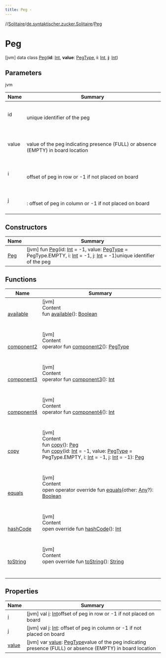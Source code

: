 ```yaml
---
title: Peg -
---
```

//[Solitaire](../../index.md)/[de.syntaktischer.zucker.Solitaire](../index.md)/[Peg](index.md)



# Peg  
 [jvm] data class [Peg](index.md)(**id**: [Int](https://kotlinlang.org/api/latest/jvm/stdlib/kotlin/-int/index.html), **value**: [PegType](../-peg-type/index.md), **i**: [Int](https://kotlinlang.org/api/latest/jvm/stdlib/kotlin/-int/index.html), **j**: [Int](https://kotlinlang.org/api/latest/jvm/stdlib/kotlin/-int/index.html))   


## Parameters  
  
jvm  
  
|  Name|  Summary| 
|---|---|
| <a name="de.syntaktischer.zucker.Solitaire/Peg///PointingToDeclaration/"></a>id| <a name="de.syntaktischer.zucker.Solitaire/Peg///PointingToDeclaration/"></a><br><br>unique identifier of the peg<br><br>
| <a name="de.syntaktischer.zucker.Solitaire/Peg///PointingToDeclaration/"></a>value| <a name="de.syntaktischer.zucker.Solitaire/Peg///PointingToDeclaration/"></a><br><br>value of the peg indicating presence (FULL) or absence (EMPTY) in board location<br><br>
| <a name="de.syntaktischer.zucker.Solitaire/Peg///PointingToDeclaration/"></a>i| <a name="de.syntaktischer.zucker.Solitaire/Peg///PointingToDeclaration/"></a><br><br>offset of peg in row or -1 if not placed on board<br><br>
| <a name="de.syntaktischer.zucker.Solitaire/Peg///PointingToDeclaration/"></a>j| <a name="de.syntaktischer.zucker.Solitaire/Peg///PointingToDeclaration/"></a><br><br>: offset of peg in column or -1 if not placed on board<br><br>
  


## Constructors  
  
|  Name|  Summary| 
|---|---|
| <a name="de.syntaktischer.zucker.Solitaire/Peg/Peg/#kotlin.Int#de.syntaktischer.zucker.Solitaire.PegType#kotlin.Int#kotlin.Int/PointingToDeclaration/"></a>[Peg](-peg.md)| <a name="de.syntaktischer.zucker.Solitaire/Peg/Peg/#kotlin.Int#de.syntaktischer.zucker.Solitaire.PegType#kotlin.Int#kotlin.Int/PointingToDeclaration/"></a> [jvm] fun [Peg](-peg.md)(id: [Int](https://kotlinlang.org/api/latest/jvm/stdlib/kotlin/-int/index.html) = -1, value: [PegType](../-peg-type/index.md) = PegType.EMPTY, i: [Int](https://kotlinlang.org/api/latest/jvm/stdlib/kotlin/-int/index.html) = -1, j: [Int](https://kotlinlang.org/api/latest/jvm/stdlib/kotlin/-int/index.html) = -1)unique identifier of the peg   <br>


## Functions  
  
|  Name|  Summary| 
|---|---|
| <a name="de.syntaktischer.zucker.Solitaire/Peg/available/#/PointingToDeclaration/"></a>[available](available.md)| <a name="de.syntaktischer.zucker.Solitaire/Peg/available/#/PointingToDeclaration/"></a>[jvm]  <br>Content  <br>fun [available](available.md)(): [Boolean](https://kotlinlang.org/api/latest/jvm/stdlib/kotlin/-boolean/index.html)  <br><br><br>
| <a name="de.syntaktischer.zucker.Solitaire/Peg/component2/#/PointingToDeclaration/"></a>[component2](component2.md)| <a name="de.syntaktischer.zucker.Solitaire/Peg/component2/#/PointingToDeclaration/"></a>[jvm]  <br>Content  <br>operator fun [component2](component2.md)(): [PegType](../-peg-type/index.md)  <br><br><br>
| <a name="de.syntaktischer.zucker.Solitaire/Peg/component3/#/PointingToDeclaration/"></a>[component3](component3.md)| <a name="de.syntaktischer.zucker.Solitaire/Peg/component3/#/PointingToDeclaration/"></a>[jvm]  <br>Content  <br>operator fun [component3](component3.md)(): [Int](https://kotlinlang.org/api/latest/jvm/stdlib/kotlin/-int/index.html)  <br><br><br>
| <a name="de.syntaktischer.zucker.Solitaire/Peg/component4/#/PointingToDeclaration/"></a>[component4](component4.md)| <a name="de.syntaktischer.zucker.Solitaire/Peg/component4/#/PointingToDeclaration/"></a>[jvm]  <br>Content  <br>operator fun [component4](component4.md)(): [Int](https://kotlinlang.org/api/latest/jvm/stdlib/kotlin/-int/index.html)  <br><br><br>
| <a name="de.syntaktischer.zucker.Solitaire/Peg/copy/#/PointingToDeclaration/"></a>[copy](copy.md)| <a name="de.syntaktischer.zucker.Solitaire/Peg/copy/#/PointingToDeclaration/"></a>[jvm]  <br>Content  <br>fun [copy](copy.md)(): [Peg](index.md)  <br>fun [copy](copy.md)(id: [Int](https://kotlinlang.org/api/latest/jvm/stdlib/kotlin/-int/index.html) = -1, value: [PegType](../-peg-type/index.md) = PegType.EMPTY, i: [Int](https://kotlinlang.org/api/latest/jvm/stdlib/kotlin/-int/index.html) = -1, j: [Int](https://kotlinlang.org/api/latest/jvm/stdlib/kotlin/-int/index.html) = -1): [Peg](index.md)  <br><br><br>
| <a name="kotlin/Any/equals/#kotlin.Any?/PointingToDeclaration/"></a>[equals](../-undoable-command/index.md#%5Bkotlin%2FAny%2Fequals%2F%23kotlin.Any%3F%2FPointingToDeclaration%2F%5D%2FFunctions%2F-1582160745)| <a name="kotlin/Any/equals/#kotlin.Any?/PointingToDeclaration/"></a>[jvm]  <br>Content  <br>open operator override fun [equals](../-undoable-command/index.md#%5Bkotlin%2FAny%2Fequals%2F%23kotlin.Any%3F%2FPointingToDeclaration%2F%5D%2FFunctions%2F-1582160745)(other: [Any](https://kotlinlang.org/api/latest/jvm/stdlib/kotlin/-any/index.html)?): [Boolean](https://kotlinlang.org/api/latest/jvm/stdlib/kotlin/-boolean/index.html)  <br><br><br>
| <a name="kotlin/Any/hashCode/#/PointingToDeclaration/"></a>[hashCode](../-undoable-command/index.md#%5Bkotlin%2FAny%2FhashCode%2F%23%2FPointingToDeclaration%2F%5D%2FFunctions%2F-1582160745)| <a name="kotlin/Any/hashCode/#/PointingToDeclaration/"></a>[jvm]  <br>Content  <br>open override fun [hashCode](../-undoable-command/index.md#%5Bkotlin%2FAny%2FhashCode%2F%23%2FPointingToDeclaration%2F%5D%2FFunctions%2F-1582160745)(): [Int](https://kotlinlang.org/api/latest/jvm/stdlib/kotlin/-int/index.html)  <br><br><br>
| <a name="de.syntaktischer.zucker.Solitaire/Peg/toString/#/PointingToDeclaration/"></a>[toString](to-string.md)| <a name="de.syntaktischer.zucker.Solitaire/Peg/toString/#/PointingToDeclaration/"></a>[jvm]  <br>Content  <br>open override fun [toString](to-string.md)(): [String](https://kotlinlang.org/api/latest/jvm/stdlib/kotlin/-string/index.html)  <br><br><br>


## Properties  
  
|  Name|  Summary| 
|---|---|
| <a name="de.syntaktischer.zucker.Solitaire/Peg/i/#/PointingToDeclaration/"></a>[i](i.md)| <a name="de.syntaktischer.zucker.Solitaire/Peg/i/#/PointingToDeclaration/"></a> [jvm] val [i](i.md): [Int](https://kotlinlang.org/api/latest/jvm/stdlib/kotlin/-int/index.html)offset of peg in row or -1 if not placed on board   <br>
| <a name="de.syntaktischer.zucker.Solitaire/Peg/j/#/PointingToDeclaration/"></a>[j](j.md)| <a name="de.syntaktischer.zucker.Solitaire/Peg/j/#/PointingToDeclaration/"></a> [jvm] val [j](j.md): [Int](https://kotlinlang.org/api/latest/jvm/stdlib/kotlin/-int/index.html): offset of peg in column or -1 if not placed on board   <br>
| <a name="de.syntaktischer.zucker.Solitaire/Peg/value/#/PointingToDeclaration/"></a>[value](value.md)| <a name="de.syntaktischer.zucker.Solitaire/Peg/value/#/PointingToDeclaration/"></a> [jvm] var [value](value.md): [PegType](../-peg-type/index.md)value of the peg indicating presence (FULL) or absence (EMPTY) in board location   <br>

